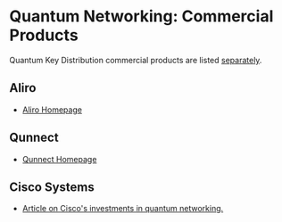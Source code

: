 # Quantum Networking: Commercial Products

Quantum Key Distribution commercial products are listed [separately](quantum-key-distribution-commercial-products.md).

## Aliro

* [Aliro Homepage](https://www.aliroquantum.com/)

## Qunnect

* [Qunnect Homepage](https://int.quconn.com/)

## Cisco Systems

* [Article on Cisco's investments in quantum networking.](https://thequantumdaily.com/2021/02/11/cisco-showing-signs-that-its-gearing-up-for-a-long-term-quantum-future/)
